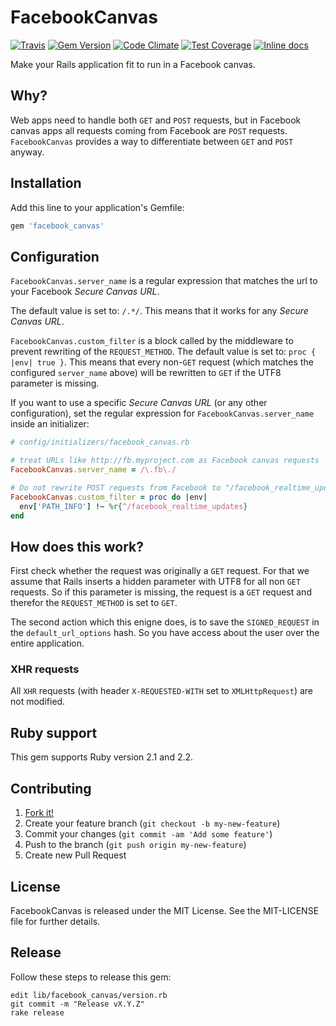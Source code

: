 [github]: https://github.com/neopoly/facebook_canvas
[doc]: http://rubydoc.info/github/neopoly/facebook_canvas/master/file/README.md
[gem]: https://rubygems.org/gems/facebook_canvas
[travis]: https://travis-ci.org/neopoly/facebook_canvas
[codeclimate]: https://codeclimate.com/github/neopoly/facebook_canvas
[inchpages]: https://inch-ci.org/github/neopoly/facebook_canvas

# FacebookCanvas

[![Travis](https://img.shields.io/travis/neopoly/facebook_canvas.svg?branch=master)][travis]
[![Gem Version](https://img.shields.io/gem/v/facebook_canvas.svg)][gem]
[![Code Climate](https://img.shields.io/codeclimate/github/neopoly/facebook_canvas.svg)][codeclimate]
[![Test Coverage](https://codeclimate.com/github/neopoly/facebook_canvas/badges/coverage.svg)][codeclimate]
[![Inline docs](https://inch-ci.org/github/neopoly/facebook_canvas.svg?branch=master&style=flat)][inchpages]

Make your Rails application fit to run in a Facebook canvas.


## Why?

Web apps need to handle both `GET` and `POST` requests, but in Facebook canvas apps all requests coming from Facebook are `POST` requests. `FacebookCanvas` provides a way to differentiate between `GET` and `POST` anyway.


## Installation

Add this line to your application's Gemfile:

```ruby
gem 'facebook_canvas'
```


## Configuration

`FacebookCanvas.server_name` is a regular expression that matches the url to your Facebook *Secure Canvas URL*.

The default value is set to: `/.*/`.
This means that it works for any *Secure Canvas URL*.

`FacebookCanvas.custom_filter` is a block called by the middleware to prevent rewriting of the `REQUEST_METHOD`.
The default value is set to: `proc { |env| true }`.
This means that every non-`GET` request (which matches the configured `server_name` above) will be
rewritten to `GET` if the UTF8 parameter is missing.

If you want to use a specific *Secure Canvas URL* (or any other configuration), set the regular expression for `FacebookCanvas.server_name` inside an initializer:

```ruby
# config/initializers/facebook_canvas.rb

# treat URLs like http://fb.myproject.com as Facebook canvas requests
FacebookCanvas.server_name = /\.fb\./

# Do not rewrite POST requests from Facebook to "/facebook_realtime_updates"
FacebookCanvas.custom_filter = proc do |env|
  env['PATH_INFO'] !~ %r{^/facebook_realtime_updates}
end
```


## How does this work?

First check whether the request was originally a `GET` request.
For that we assume that Rails inserts a hidden parameter with UTF8 for all non `GET` requests.
So if this parameter is missing, the request is a `GET` request and therefor the `REQUEST_METHOD` is set to `GET`.

The second action which this enigne does, is to save the `SIGNED_REQUEST` in the `default_url_options` hash.
So you have access about the user over the entire application.

### XHR requests

All `XHR` requests (with header `X-REQUESTED-WITH` set to `XMLHttpRequest`) are not modified.

## Ruby support

This gem supports Ruby version 2.1 and 2.2.


## Contributing

1. [Fork it!](http://github.com/neopoly/facebook_canvas/fork)
2. Create your feature branch (`git checkout -b my-new-feature`)
3. Commit your changes (`git commit -am 'Add some feature'`)
4. Push to the branch (`git push origin my-new-feature`)
5. Create new Pull Request


## License

FacebookCanvas is released under the MIT License. See the MIT-LICENSE file for further
details.

## Release

Follow these steps to release this gem:

    edit lib/facebook_canvas/version.rb
    git commit -m "Release vX.Y.Z"
    rake release
